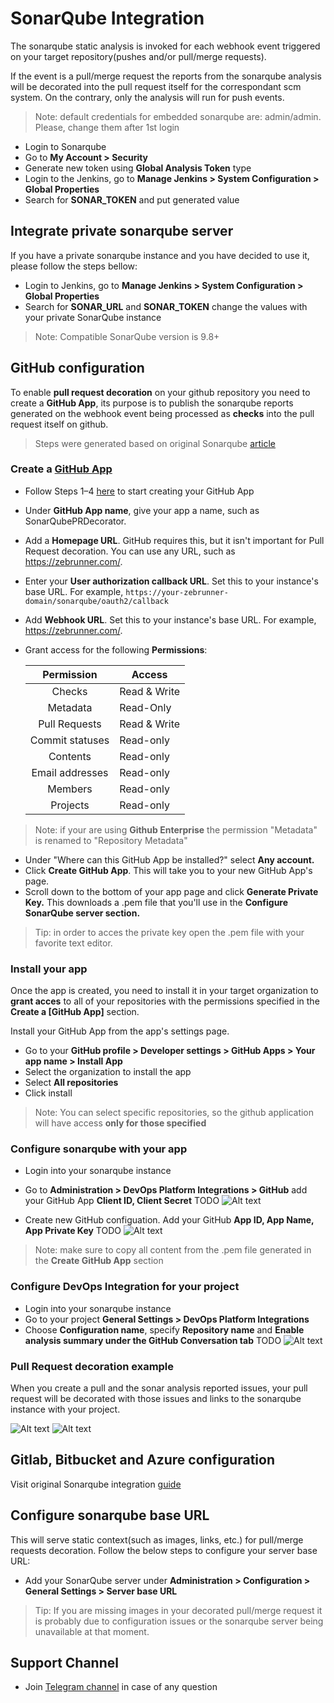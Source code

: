 # SonarQube Integration

The sonarqube static analysis is invoked for each webhook event triggered on your target repository(pushes and/or pull/merge requests).

If the event is a pull/merge request the reports from the sonarqube analysis will be decorated into the pull request itself for the correspondant scm system. On the contrary, only the analysis will run for push events.

> Note: default credentials for embedded sonarqube are: admin/admin. Please, change them after 1st login
  * Login to Sonarqube
  * Go to **My Account > Security**
  * Generate new token using **Global Analysis Token** type
  * Login to the Jenkins, go to **Manage Jenkins > System Configuration > Global Properties**
  * Search for **SONAR_TOKEN** and put generated value

## Integrate private sonarqube server

If you have a private sonarqube instance and you have decided to use it, please follow the steps bellow:

  * Login to Jenkins, go to **Manage Jenkins > System Configuration > Global Properties**
  * Search for **SONAR_URL** and **SONAR_TOKEN** change the values with your private SonarQube instance
  > Note: Compatible SonarQube version is 9.8+

## GitHub configuration

To enable **pull request decoration** on your github repository you need to create a **GitHub App**, its purpose is to publish the sonarqube reports generated on the webhook event being processed as **checks** into the pull request itself on github.
> Steps were generated based on original Sonarqube [article](https://docs.sonarqube.org/9.8/devops-platform-integration/github-integration/)

### Create a [GitHub App](https://developer.github.com/apps/about-apps/)

  * Follow Steps 1–4 [here](https://developer.github.com/apps/building-github-apps/creating-a-github-app/) to start creating your GitHub App
  * Under **GitHub App name**, give your app a name, such as SonarQubePRDecorator.
  * Add a **Homepage URL**. GitHub requires this, but it isn't important for Pull Request decoration. You can use any URL, such as https://zebrunner.com/.
  * Enter your **User authorization callback URL**. Set this to your instance's base URL. For example, `https://your-zebrunner-domain/sonarqube/oauth2/callback`
  * Add **Webhook URL**. Set this to your instance's base URL. For example, https://zebrunner.com/.
  * Grant access for the following **Permissions**:
  
     |Permission                | Access        |
     |:------------------------:|---------------|
     |      Checks              | Read & Write  | 
     |      Metadata            | Read-Only     | 
     |      Pull Requests       | Read & Write  |
     |      Commit statuses     | Read-only     |
     |      Contents            | Read-only     |
     |      Email addresses     | Read-only     |
     |      Members             | Read-only     |
     |      Projects            | Read-only     |

  > Note: if your are using **Github Enterprise** the permission "Metadata" is renamed to "Repository Metadata"

  * Under "Where can this GitHub App be installed?" select **Any account.**
  * Click **Create GitHub App**. This will take you to your new GitHub App's page.
  * Scroll down to the bottom of your app page and click **Generate Private Key.** This downloads a .pem file that you'll use in the **Configure SonarQube server section.**
  > Tip: in order to acces the private key open the .pem file with your favorite text editor.
  
### Install your app

Once the app is created, you need to install it in your target organization to **grant acces** to all of your repositories with the permissions specified in the **Create a [GitHub App]** section.

Install your GitHub App from the app's settings page.


  * Go to your **GitHub profile > Developer settings > GitHub Apps > Your app name > Install App**
  * Select the organization to install the app
  * Select **All repositories**
  * Click install
  > Note: You can select specific repositories, so the github application will have access **only for those specified**

### Configure sonarqube with your app

  * Login into your sonarqube instance
  * Go to **Administration > DevOps Platform Integrations > GitHub** add your GitHub App **Client ID, Client Secret**
  TODO
  ![Alt text](https://github.com/qaprosoft/qps-infra/blob/develop/docs/img/SonarGitHubConfig.png?raw=true "SonarGitHubConfig")
   
  * Create new GitHub configuation. Add your GitHub **App ID, App Name, App Private Key**
  TODO
  ![Alt text](https://github.com/qaprosoft/qps-infra/blob/develop/docs/img/SonarPullRequestConfig.png?raw=true "SonarPullRequestConfig")
  
  > Note: make sure to copy all content from the .pem file generated in the **Create GitHub App** section
  
### Configure DevOps Integration for your project

  * Login into your sonarqube instance
  * Go to your project **General Settings > DevOps Platform Integrations**
  * Choose **Configuration name**, specify **Repository name** and **Enable analysis summary under the GitHub Conversation tab**
  TODO
  ![Alt text](https://github.com/qaprosoft/qps-infra/blob/develop/docs/img/SonarProjectPullRequestConfig.png?raw=true "SonarProjectPullRequestConfig")

### Pull Request decoration example

When you create a pull and the sonar analysis reported issues, your pull request will be decorated with those issues and links to the sonarqube instance with your project.

![Alt text](https://github.com/zebrunner/zebrunner/blob/master/docs/img/github-pr-deco1.png?raw=true "github-pr-deco1")
![Alt text](https://github.com/zebrunner/zebrunner/blob/master/docs/img/github-pr-deco2.png?raw=true "github-pr-deco2")
  
## Gitlab, Bitbucket and Azure configuration

Visit original Sonarqube integration [guide](https://docs.sonarqube.org/latest/devops-platform-integration/github-integration/)
  
## Configure sonarqube base URL

This will serve static context(such as images, links, etc.) for pull/merge requests decoration. Follow the below steps to configure your server base URL:

  * Add your SonarQube server under **Administration > Configuration > General Settings > Server base URL**
  > Tip: If you are missing images in your decorated pull/merge request it is probably due to configuration issues or the sonarqube server being unavailable at that moment.
   
   
## Support Channel

  * Join [Telegram channel](https://t.me/zebrunner) in case of any question
